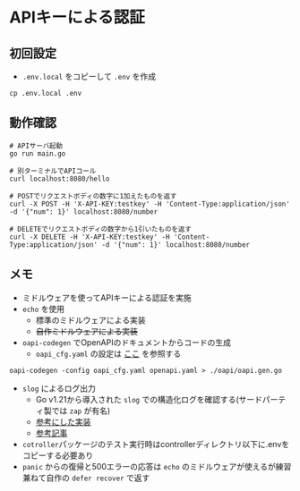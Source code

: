 # APIキーによる認証
## 初回設定
- `.env.local` をコピーして `.env` を作成
```
cp .env.local .env
```

## 動作確認
```
# APIサーバ起動
go run main.go

# 別ターミナルでAPIコール
curl localhost:8080/hello

# POSTでリクエストボディの数字に1加えたものを返す
curl -X POST -H 'X-API-KEY:testkey' -H 'Content-Type:application/json' -d '{"num": 1}' localhost:8080/number

# DELETEでリクエストボディの数字から1引いたものを返す
curl -X DELETE -H 'X-API-KEY:testkey' -H 'Content-Type:application/json' -d '{"num": 1}' localhost:8080/number
```

## メモ
- ミドルウェアを使ってAPIキーによる認証を実施
- `echo` を使用
  - 標準のミドルウェアによる実装
  - ~~自作ミドルウェアによる実装~~
- `oapi-codegen` でOpenAPIのドキュメントからコードの生成
  - `oapi_cfg.yaml` の設定は [ここ](https://github.com/oapi-codegen/oapi-codegen/blob/main/configuration-schema.json) を参照する
```
oapi-codegen -config oapi_cfg.yaml openapi.yaml > ./oapi/oapi.gen.go
```
- `slog` によるログ出力
  - Go v1.21から導入された `slog` での構造化ログを確認する(サードパーティ製では `zap` が有名)
  - [参考にした実装](https://github.com/PumpkinSeed/slog-context/blob/main/examples/main.go)
  - [参考記事](https://blog.arthur1.dev/entry/2024/05/18/212731)
- `cotroller`パッケージのテスト実行時はcontrollerディレクトリ以下に.envをコピーする必要あり
- `panic` からの復帰と500エラーの応答は `echo` のミドルウェアが使えるが練習兼ねて自作の `defer recover` で返す

